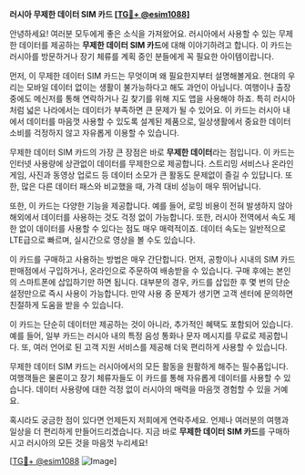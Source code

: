 **러시아 무제한 데이터 SIM 카드 [[TG💪+ @esim1088](https://t.me/s/esim1088)]**

안녕하세요! 여러분 모두에게 좋은 소식을 가져왔어요. 러시아에서 사용할 수 있는 무제한 데이터를 제공하는 **무제한 데이터 SIM 카드**에 대해 이야기하려고 합니다. 이 카드는 러시아를 방문하거나 장기 체류를 계획 중인 분들에게 꼭 필요한 아이템이랍니다.

먼저, 이 무제한 데이터 SIM 카드는 무엇이며 왜 필요한지부터 설명해볼게요. 현대의 우리는 모바일 데이터 없이는 생활이 불가능하다고 해도 과언이 아닙니다. 여행이나 출장 중에도 메신저를 통해 연락하거나 길 찾기를 위해 지도 앱을 사용해야 하죠. 특히 러시아처럼 넓은 나라에서는 데이터가 부족하면 큰 문제가 될 수 있어요. 이 카드는 러시아 내에서 데이터를 마음껏 사용할 수 있도록 설계된 제품으로, 일상생활에서 중요한 데이터 소비를 걱정하지 않고 자유롭게 이용할 수 있습니다.

무제한 데이터 SIM 카드의 가장 큰 장점은 바로 **무제한 데이터**라는 점입니다. 이 카드는 인터넷 사용량에 상관없이 데이터를 무제한으로 제공합니다. 스트리밍 서비스나 온라인 게임, 사진과 동영상 업로드 등 데이터 소모가 큰 활동도 문제없이 즐길 수 있답니다. 또한, 많은 다른 데이터 패스와 비교했을 때, 가격 대비 성능이 매우 뛰어납니다. 

또한, 이 카드는 다양한 기능을 제공합니다. 예를 들어, 로밍 비용이 전혀 발생하지 않아 해외에서 데이터를 사용하는 것도 걱정 없이 가능합니다. 또한, 러시아 전역에서 속도 제한 없이 데이터를 사용할 수 있다는 점도 매우 매력적이죠. 데이터 속도는 일반적으로 LTE급으로 빠르며, 실시간으로 영상을 볼 수도 있습니다. 

이 카드를 구매하고 사용하는 방법은 매우 간단합니다. 먼저, 공항이나 시내의 SIM 카드 판매점에서 구입하거나, 온라인으로 주문하여 배송받을 수 있습니다. 구매 후에는 본인의 스마트폰에 삽입하기만 하면 됩니다. 대부분의 경우, 카드를 삽입한 후 몇 번의 단순 설정만으로 즉시 사용이 가능합니다. 만약 사용 중 문제가 생기면 고객 센터에 문의하면 친절하게 도움을 받을 수 있습니다.

이 카드는 단순히 데이터만 제공하는 것이 아니라, 추가적인 혜택도 포함되어 있습니다. 예를 들어, 일부 카드는 러시아 내의 특정 음성 통화나 문자 메시지를 무료로 제공합니다. 또, 여러 언어로 된 고객 지원 서비스를 제공해 더욱 편리하게 사용할 수 있습니다.

무제한 데이터 SIM 카드는 러시아에서의 모든 활동을 원활하게 해주는 필수품입니다. 여행객들은 물론이고 장기 체류자들도 이 카드를 통해 자유롭게 데이터를 사용할 수 있습니다. 데이터 사용량에 대한 걱정 없이 러시아의 매력을 마음껏 경험할 수 있을 거예요.

혹시라도 궁금한 점이 있다면 언제든지 저희에게 연락주세요. 언제나 여러분의 여행과 일상을 더 편리하게 만들어드리겠습니다. 지금 바로 **무제한 데이터 SIM 카드**를 구매하시고 러시아의 모든 것을 마음껏 누리세요!

[[TG💪+ @esim1088](https://t.me/s/esim1088) ![Image](https://i.postimg.cc/Y0z9fWf4/image.png)]